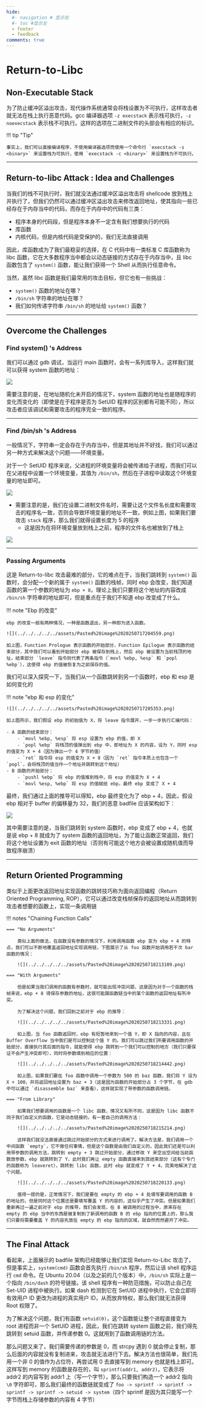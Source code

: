 ```yaml
---
hide:
  #- navigation # 显示右
  #- toc #显示左
  - footer
  - feedback
comments: true
---  
```


# Return-to-Libc

## Non-Executable Stack

为了防止缓冲区溢出攻击，现代操作系统通常会将栈设置为不可执行，这样攻击者就无法在栈上执行恶意代码。gcc 编译器选项 `-z execstack` 表示栈可执行，`-z noexecstack` 表示栈不可执行。这样的选项在二进制文件的头部会有相应的标识。

!!! tip "Tip"

	事实上，我们可以直接编译程序，不使用编译器选项而使用一个命令行 `execstack -s <binary>` 来设置栈为可执行，使用 `execstack -c <binary>` 来设置栈为不可执行。
***
## Return-to-libc Attack : Idea and Challenges

当我们的栈不可执行时，我们就没法通过缓冲区溢出攻击将 shellcode 放到栈上并执行了，但我们仍然可以通过缓冲区溢出攻击来修改返回地址，使其指向一些已经存在于内存当中的代码，而存在于内存中的代码有三类：

- 程序本身的代码段，但是程序本身不一定含有我们想要执行的代码
- 库函数
- 内核代码，但是内核代码是受保护的，我们无法直接调用

因此，库函数成为了我们最稳妥的选择，在 C 代码中有一类标准 C 库函数称为 libc 函数，它在大多数程序当中都会以动态链接的方式存在于内存当中，且 libc 函数包含了 `system()` 函数，能让我们获得一个 Shell 从而执行任意命令。

当然，虽然 libc 函数是我们最常用的攻击目标，但它也有一些挑战：

- `system()` 函数的地址在哪？
- `/bin/sh` 字符串的地址在哪？
- 我们如何传递字符串 `/bin/sh` 的地址给 `system()` 函数？
***
## Overcome the Challenges

### Find system() 's Address

我们可以通过 gdb 调试，当运行 main 函数时，会有一系列库导入，这样我们就可以获得 system 函数的地址：

![](../../../../../assets/Pasted%20image%2020250717202824.png)

需要注意的是，在地址随机化未开启的情况下，system 函数的地址也是随程序的变化而变化的（即使是在于程序是否为 SetUID 程序的区别都有可能不同），所以攻击者应该调试和需要攻击的程序完全一致的程序。
***
### Find /bin/sh 's Address

一般情况下，字符串一定会存在于内存当中，但是其地址并不好找，我们可以通过另一种方式来解决这个问题——环境变量。

对于一个 SetUID 程序来说，父进程的环境变量将会被传递给子进程，而我们可以在父进程中设置一个环境变量，其值为 `/bin/sh`，然后在子进程中读取这个环境变量的地址即可。

![](../../../../../assets/Pasted%20image%2020250717203525.png)

- 需要注意的是，我们在设置二进制文件名时，需要让这个文件名长度和需要攻击的程序名一致，否则会导致环境变量的地址不一致，例如上图，如果我们要攻击 `stack` 程序，那么我们就得设置长度为 5 的程序
	- 这是因为在将环境变量放到栈上之前，程序的文件名也被放到了栈上

![](../../../../../assets/Pasted%20image%2020250717203826.png)
***
### Passing Arguments

这是 Return-to-libc 攻击最难的部分，它的难点在于，当我们跳转到 `system()` 函数时，会分配一个新的属于 `system()` 函数的栈帧，同时 ebp 会改变，我们知道函数的第一个参数的地址为 `ebp + 8`，理论上我们只要将这个地址的内容改成 `/bin/sh` 字符串的地址即可，但是重点在于我们不知道 ebp 改变成了什么。

!!! note "Ebp 的改变"

	ebp 的改变一般有两种情况，一种是函数退出，另一种即为进入函数。
	
	![](../../../../../assets/Pasted%20image%2020250717204559.png)
	
	如上图，Function Prologue 表示函数的开始部分，Function Epilogue 表示函数的结束部分，其中我们可以看到开始部分 ebp 被保存到栈上，然后 ebp 被设置为当前栈顶的地址，结束部分 `leave` 指令则代表了两条指令（`movl %ebp, %esp` 和 `popl %ebp`），这使得 ebp 的值被恢复为之前保存的值。

我们可以深入探究一下，当我们从一个函数跳转到另一个函数时，ebp 和 esp 是如何变化的

!!! note "ebp 和 esp 的变化"

	![](../../../../../assets/Pasted%20image%2020250717205353.png)
	
	如上图所示，我们假设 ebp 的初始值为 X，将 leave 指令展开，一步一步执行汇编代码：
	
	- A 函数的结束部分：
		- `movl %ebp, %esp` 将 esp 设置为 ebp 的值，即 X
		- `popl %ebp` 将栈顶的值弹出到 ebp 中，即地址为 X 的内容，设为 Y，同时 esp 的值变为 X + 4（因为弹出一个 4 字节的值）
		- `ret` 指令将 esp 的值变为 X + 8（因为 `ret` 指令本质上也包含一个 `popl`，会将栈顶的值当作一个地址并跳转到这个地址）
	- B 函数的开始部分：
		- `pushl %ebp` 将 ebp 的值推到栈中，将 esp 的值变为 X + 4
		- `movl %esp, %ebp` 将 esp 的值赋给 ebp，最终 ebp 变成了 X + 4

最终，我们通过上面的推导可以得知，ebp 最终变化为了 ebp + 4，因此，假设 ebp 相对于 buffer 的偏移量为 32，我们的恶意 badfile 应该架构如下：

![](../../../../../assets/Pasted%20image%2020250717210546.png)

其中需要注意的是，当我们跳转到 system 函数时，ebp 变成了 ebp + 4，也就是说 ebp + 8 就成为了 system 函数的返回地址，为了能让函数正常返回，我们将这个地址设置为 exit 函数的地址（否则有可能这个地方会被设置成随机值而导致程序崩溃）
***
## Return Oriented Programming

类似于上面更改返回地址实现函数的跳转技巧称为面向返回编程（Return Oriented Programming, ROP），它可以通过改变栈帧保存的返回地址从而跳转到攻击者想要的函数上，实现一条调用链

!!! notes "Chaining Function Calls"

	=== "No Arguments"
	
		类似上面的做法，在函数没有参数的情况下，利用调用函数 ebp 变为 ebp + 4 的特点，我们可以不断地覆盖返回地址实现调用链，下图展示了从 foo 函数开始调用若干次 bar 函数的情况：
		
		![](../../../../../assets/Pasted%20image%2020250718213109.png)
	
	=== "With Arguments"
	
		但是如果当我们调用的函数有参数时，就可能出现冲突问题，这是因为对于一个函数的栈帧来说，ebp + 8 得保存参数的地址，这很可能跟函数链当中的某个函数的返回地址有所冲突。
		
		为了解决这个问题，我们回到之前对于 ebp 的推导：
		
		![](../../../../../assets/Pasted%20image%2020250718213331.png)
		
		如上图，当 foo 函数返回时，ebp 有短暂地来到一个值 Y，即 X 指向的内容，且在 Buffer Overflow 当中我们是可以控制这个值 Y 的。我们可以跳过我们所要调用函数的开始部分，直接执行其后面的指令，就能使得 ebp 跳转到一个我们可以控制的地方（我们只要保证不会产生冲突即可），同时将参数填到相应的位置：
		
		![](../../../../../assets/Pasted%20image%2020250718214442.png)
		
		如上图，如果我们要在 foo 函数中调用一个参数为 500 的 baz 函数，我们将 Y 设为 X + 100，并将返回地址设置为 baz + 3（这是因为函数的开始部分占 3 个字节，在 gdb 中可以通过 `disassemble baz` 来查看），这样就实现了带参数的函数调用链。
	
	=== "From Library"
	
		如果我们想要调用的函数是一个 libc 函数，情况又有所不同，这是因为 libc 函数不同于我们自定义的函数，它是动态链接的，有一套自己的调用方法：
		
		![](../../../../../assets/Pasted%20image%2020250718215214.png)
		
		这样我们就没法直接通过跳过开始部分的方式来进行调用了。解决方法是，我们调用一个中间函数 `empty`，它不做任何事情，但是这个函数是由我们自定义的，因此我们还是可以利用带参数的调用方法，跳转到 empty + 3 跳过开始部分，通过修改 Y 来空出空间给当前函数放参数，ebp 就跳转到了 Y，此时我们再让 empty 函数直接来到其结束部分（这有个专门的函数称为 leaveret），跳转到 libc 函数，此时 ebp 就变成了 Y + 4，完美地解决了这个问题。
		
		![](../../../../../assets/Pasted%20image%2020250718220133.png)
		
		值得一提的是，正常情况下，我们是要在 empty 的 ebp + 4 处填写要调用的函数 B 的地址的，但是同时这个位置还是要填写覆盖 Y 的内容的，这似乎产生了冲突。但是如果我们重新再过一遍之前对于 ebp 的推导，我们会发现，在 B 被调用的过程当中，原来存在 empty 的 ebp 当中的东西是被复制到了新调用的函数 B 的 ebp 指向的位置上的，那么我们只要将需要覆盖 Y 的内容先放在 empty 的 ebp 指向的区域，就自然而然避开了冲突。
***
## The Final Attack

看起来，上面展示的 badfile 架构已经能够让我们实现 Return-to-Libc 攻击了，但是事实上，`system(cmd)` 函数会首先执行 `/bin/sh` 程序，然后让该 shell 程序运行 `cmd` 命令。在 Ubuntu 20.04（以及之前的几个版本）中，`/bin/sh` 实际上是一个指向 `/bin/dash` 的符号链接。该 shell 程序有一种防范措施，可以防止自己在 Set-UID 进程中被执行。如果 dash 检测到它在 SetUID 进程中执行，它会立即将有效用户 ID 更改为进程的真实用户 ID，从而放弃特权，那么我们就无法获得 Root 权限了。

为了解决这个问题，我们有函数 `setuid(0)`，这个函数能让整个进程直接变为 root 进程而非一个 SetUID 进程，因此，我们在跳转 system 函数之前，我们得先跳转到 setuid 函数，并传递参数 0。这就用到了函数调用链的方法。

那么问题又来了，我们需要传递的参数是 0，而 strcpy 遇到 0 就会停止复制，那么后面的内容就没有复制进来，攻击就无法进行下去。解决方法也很简单，我们先用一个非 0 的值作为占位符，再尝试用 0 去直接写到 memory 也就是栈上即可。这样写到 memory 的函数是存在的，叫 `sprintf(addr1, addr2)`，它表示将 addr2 的内容写到 addr1 上（写一个字节），那么只要我们构造一个 addr2 指向 `\0` 字符即可，那么我们最终的函数链就变成了 `foo -> sprintf -> sprintf -> sprintf -> sprintf -> setuid -> system`（四个 sprintf 是因为其只能写一个字节而栈上存储参数的内容有 4 字节）









